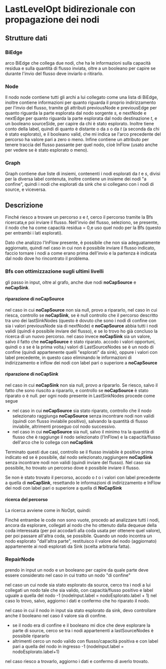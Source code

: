 # LastLevelOpt bidirezionale con propagazione dei nodi

## Strutture dati

### BiEdge

arco BiEdge che collega due nodi, che ha le informazioni sulla capacità residua e sulla quantità di flusso inviata, oltre a un booleano per capire se durante l'invio del flusso deve inviarlo o ritirarlo.

### Node

Il nodo node contiene tutti gli archi a lui collegato come una lista di BiEdge, inoltre contiene informazioni per quanto riguarda il proprio indirizzamento per l'invio del flusso, tramite gli attributi previousNode e previousEdge per quanto riguarda la parte esplorata dal nodo sorgente *s*, e nextNode e nextEdge per quanto riguarda la parte esplorata dal nodo destinazione *t*, e un booleano sourceSide, per capire da chi è stato esplorato.
Inoltre tiene conto della label, quindi di quanto è distante o da *s* o da *t* (a seconda da chi è stato esplorato), e il booleano valid, che mi indica se l'arco precedente del percorso ha valore pari a zero o meno.
Infine contiene un attributo per tenere traccia del flusso passante per quel nodo, cioè InFlow (usato anche per vedere se è stato esplorato o meno).

### Graph

Graph contiene due liste di insiemi, contenenti i nodi esplorati da *t* e *s*, divisi per la diversa label contenuta, inoltre contiene un insieme dei nodi "a confine", quindi i nodi che esplorati da sink che si collegano con i nodi di source, e viceversa.

## Descrizione

Finché riesco a trovare un percorso *s* e *t*, cerco il percorso tramite la Bfs ricercata,e poi inviare il flusso.
Nell'invio del flusso, seleziono, se presente, il nodo che ha come capacità residua = 0,e uso quel nodo per la Bfs (questo per entrambi i lati esplorati).

Dato che analizzo l'InFlow presente, è possibile che non sia adeguatamente aggiornato, quindi nel caso in cui non è possibile inviare il flusso indicato, faccio tornare i nodi a come erano prima dell'invio e la partenza è indicata dal nodo dove ho rincontrato il problema.

### Bfs con ottimizzazione sugli ultimi livelli

gli passo in input, oltre al grafo, anche due nodi **noCapSource** e **noCapSink**.

#### riparazione di noCapSource

nel caso in cui **noCapSource** non sia null, provo a ripararlo, nel caso in cui riesca, controllo se **noCapSink**, se è null controllo che il percorso descritto  tra uno dei lastSinkNodes (questo è dovuto che sono i nodi di confine con sia i valori previousNode sia di nextNode) e **noCapSource** abbia tutti i nodi validi (quindi è possibile inviare del flusso), e se lo trovo ho già concluso la ricerca di un nuovo percorso.
nel caso invece **noCapSink** sia un valore, salvo il fatto che **noCapSource** è stato riparato.
accodo i valori opportuni, quindi o *s* se è la prima volta,i valori di LastSourceNodes se è un nodo di confine (quindi appartenente quelli "esplorati" da sink), oppure  i valori con label precedente, in questo caso eliminando le informazioni di indirizzamento e inflow dei nodi con label pari o superiore a **noCapSource**

#### riparazione di noCapSink

nel caso in cui **noCapSink** non sia null, provo a ripararlo.
Se riesco, salvo il fatto che sono riuscito a ripararlo, e controllo se **noCapSource** è stato riparato o è null.
per ogni nodo presente in LastSinkNodes procede come segue

- nel caso in cui **noCapSource** sia stato riparato, controllo che il nodo selezionato raggiunga **noCapSource** senza incontrare nodi non validi (quindi con flusso inviabile positivo), salvando la quantità di flusso inviabile, altrimenti proseguo col nodo successivo.
- nel caso in cui **noCapSource** sia null, salvo il minimo tra la quantità di flusso che è raggiunge il nodo selezionato (l'InFlow) e la capacità/flusso dell'arco che lo collega con **noCapSink**

Terminato questi due casi, controllo se il flusso inviabile è positivo prima indicato ed se è possibile, dal nodo selezionato,raggiungere **noCapSink** senza incontrare nodi non validi (quindi inviare del flusso).
Nel caso sia possibile, ho trovato un percorso dove è possibile inviare il flusso.

Se non è stato trovato il percorso, accodo o *t* o i valori con label precedente a quella di **noCapSink**, resettando le informazioni di indirizzamento e InFlow dei nodi con label pari o superiore a quella di **NoCapSink**

#### ricerca del percorso

La ricerca avviene come in NoOpt, quindi:

Finché entrambe le code non sono vuote, procedo ad analizzare tutti i nodi, ancora da esplorare, collegati al nodo che ho ottenuto dalla dequeue della coda interessata (per poi accodarli alla coda usata per ottenere quel valore), per poi passare all'altra coda, se possibile.
Quando un nodo incontra un nodo esplorato "dall'altra parte", restituisco il valore del nodo (aggiornato) appartenente ai nodi esplorati da Sink (scelta arbitraria fatta).

### RepairNode

prendo in input un nodo e un booleano per capire da quale parte deve essere considerato nel caso in cui tratto un nodo "di confine"

nel caso un cui node sia stato esplorato da source, cerco tra i nodi a lui collegati un nodo tale che sia valido, con capacità/flusso positivo e label uguale a quella del nodo -1 (nodeInput.label = nodoEsplorato.label + 1)
nel caso lo trovo, salvo, aggiorno i dati e confermo che ho riparato il nodo.

nel caso in cui il nodo in input sia stato esplorato da sink, devo controllare anche il booleano nel caso il valore sia di confine.

- se il nodo era di confine e il booleano mi dice che deve esplorare la parte di source, cerco se tra i nodi appartenenti a lastSourceNodes è possibile ripararlo
- altrimenti cerco un nodo valido con flusso/capacità positiva e con label pari a quella del nodo in ingresso -1 (nodeInput.label = nodoEsplorato.label+1)
  
nel caso riesco a trovarlo, aggiorno i dati e confermo di averlo trovato.
